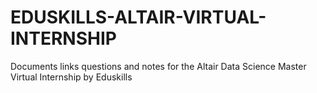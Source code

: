 # EDUSKILLS-ALTAIR-VIRTUAL-INTERNSHIP
Documents links questions and notes for the Altair Data Science Master Virtual Internship by Eduskills
